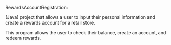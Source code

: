RewardsAccountRegistration:

(Java) project that allows a user to input their personal information and create a rewards account for a retail store.

This program allows the user to check their balance, create an account, and redeem rewards.
